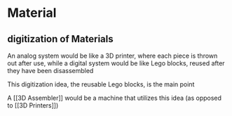 # Material

## digitization of Materials
An analog system would be like a 3D printer, where each piece is thrown out after use, while a digital system would be like Lego blocks, reused after they have been disassembled

This digitization idea, the reusable Lego blocks, is the main point

A [[3D Assembler]] would be a machine that utilizes this idea (as opposed to [[3D Printers]])
